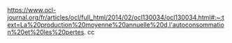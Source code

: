 https://www.ocl-journal.org/fr/articles/ocl/full_html/2014/02/ocl130034/ocl130034.html#:~:text=La%20production%20moyenne%20annuelle%20d,l'autoconsommation%20et%20les%20pertes.
cc
